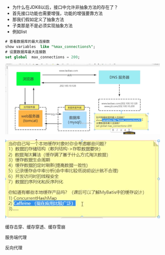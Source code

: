 - 为什么在JDK8以后，接口中允许非抽象方法的存在了？
- 首先接口功能也需要增强，功能的增强要靠方法
- 那我们假如定义了抽象方法
- 子类那是不是必须实现抽象方法
- 例如list

```sql
# 查看数据库的最大连接数
show variables  like "%max_connections%";
# 设置数据库最大连接数
set global  max_connections = 200;
```

![微信图片_20221110200508](猎才班.assets/微信图片_20221110200508-1668081980905.png)

![image-20221110200843639](猎才班.assets/image-20221110200843639.png)

缓存击穿、缓存穿透、缓存雪崩

服务端代理

反向代理